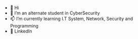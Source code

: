 - 👋 Hi
- 🌱 I’m an alternate student in CyberSecurity
- 📫 I’m currently learning I.T System, Network, Security and Programming
- 👀 LinkedIn
